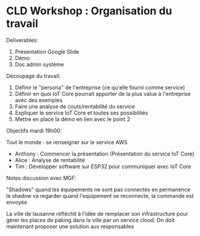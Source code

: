 # CLD Workshop : Organisation du travail 



Deliverables:

1. Présentation Google Slide
2. Démo
3. Doc admin système



Découpage du travail:

1. Définir le "persona" de l'entreprise (ce qu'elle fourni comme service)
2. Définir en quoi IoT Core pourrait apporter de la plus value à l'entreprise avec des exemples
3. Faire une analyse de couts/rentabilité du service
4. Expliquer le service IoT Core et toutes ses possibilités
5. Mettre en place la démo en lien avec le point 2



Objectifs mardi 19h00:

Tout le monde : se renseigner sur le service AWS

- Anthony : Commencer la présentation (Présentation du service IoT Core)
- Alice : Analyse de rentabilité
- Tim : Développer software sur ESP32 pour communiquer avec IoT Core



Notes discussion avec MGF:

"Shadows" quand les équipements ne sont pas connectés en permanence le shadow va regarder quand l'equipement se reconnecte, la commande est envoyée

La ville de lausanne réfléchit à l'idée de remplacer son infrastructure pour gérer les places de paking dans la ville par un service cloud. On doit maintenant proposer une solution aux responsables 





